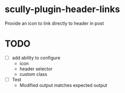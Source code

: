 # scully-plugin-header-links

Provide an icon to link directly to header in post

# TODO
- [ ] add ability to configure
  - icon
  - header selector
  - custom class
- [ ] Test
  - Modified output matches expected output
